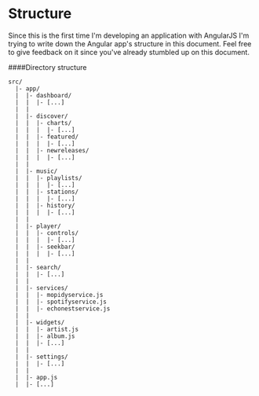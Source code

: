 Structure
=========
Since this is the first time I'm developing an application with AngularJS I'm trying to write down the Angular app's structure in this document. Feel free to give feedback on it since you've already stumbled up on this document.


####Directory structure
```
src/
  |- app/
  |  |- dashboard/
  |  |  |- [...]
  |  |
  |  |- discover/
  |  |  |- charts/
  |  |  |  |- [...]
  |  |  |- featured/
  |  |  |  |- [...]
  |  |  |- newreleases/
  |  |  |  |- [...]
  |  |
  |  |- music/
  |  |  |- playlists/
  |  |  |  |- [...]
  |  |  |- stations/
  |  |  |  |- [...]
  |  |  |- history/
  |  |  |  |- [...]
  |  |
  |  |- player/
  |  |  |- controls/
  |  |  |  |- [...]
  |  |  |- seekbar/
  |  |  |  |- [...]
  |  |
  |  |- search/
  |  |  |- [...]
  |  |
  |  |- services/
  |  |  |- mopidyservice.js
  |  |  |- spotifyservice.js
  |  |  |- echonestservice.js
  |  |
  |  |- widgets/ 
  |  |  |- artist.js
  |  |  |- album.js
  |  |  |- [...]
  |  |
  |  |- settings/
  |  |  |- [...]
  |  |
  |  |- app.js
  |  |- [...]
```